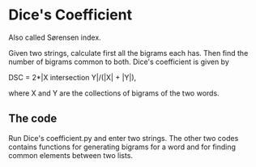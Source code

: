 # Dice's Coefficient
Also called Sørensen index.

Given two strings, calculate first all the bigrams each has. Then find the number of bigrams common to both. Dice's coefficient is given by

DSC = 2*|X intersection Y|/(|X| + |Y|),

where X and Y are the collections of bigrams of the two words.

## The code
Run Dice's coefficient.py and enter two strings. The other two codes contains functions for generating bigrams for a word and for finding common elements between two lists.
